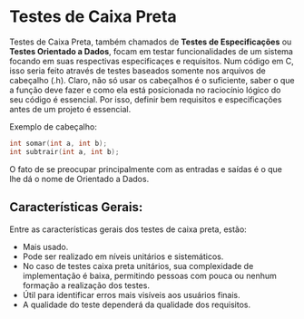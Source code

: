 # Testes de Caixa Preta

Testes de Caixa Preta, também chamados de **Testes de Especificações** ou **Testes Orientado a Dados**, focam em testar funcionalidades de um sistema focando em suas respectivas especificaçes e requisitos. Num código em C, isso seria feito através de testes baseados somente nos arquivos de cabeçalho (.h). Claro, não só usar os cabeçalhos é o suficiente, saber o que a função deve fazer e como ela está posicionada no raciocínio lógico do seu código é essencial. Por isso, definir bem requisitos e especificações antes de um projeto é essencial.

Exemplo de cabeçalho:

```c
int somar(int a, int b);
int subtrair(int a, int b);
```
O fato de se preocupar principalmente com as entradas e saídas é o que lhe dá o nome de Orientado a Dados.

## Características Gerais:
Entre as características gerais dos testes de caixa preta, estão:
- Mais usado.
- Pode ser realizado em níveis unitários e sistemáticos.
- No caso de testes caixa preta unitários, sua complexidade de implementação é baixa, permitindo pessoas com pouca ou nenhum formação a realização dos testes.
- Útil para identificar erros mais visíveis aos usuários finais.
- A qualidade do teste dependerá da qualidade dos requisitos. 



